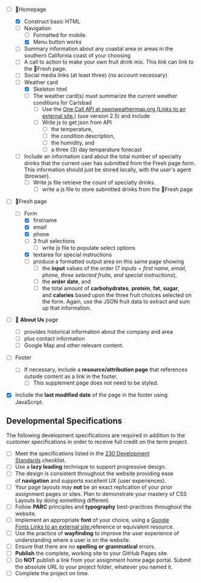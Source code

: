 - [ ] 📄Homepage
	- [x] Construct basic HTML
	- [ ] Navigation
		- [ ] Formatted for mobile.
		- [x] Menu button works
	- [ ] Summary information about any coastal area or areas in the southern California coast of your choosing
	- [ ] A call to action to make your own fruit drink mix. This link can link to the 📄Fresh page.
	- [ ] Social media links (at least three) (no account necessary)
	- [ ] Weather card
		- [x] Skeleton html
		- [ ] The weather card(s) must summarize the current weather conditions for Carlsbad
			- [ ] Use the [One Call API at openweathermap.org (Links to an external site.)](https://openweathermap.org/api/one-call-api) (use version 2.5) and include
			- [ ] Write js to get json from API
				- [ ] the temperature,
				- [ ] the condition description,
				- [ ] the humidity, and 
				- [ ] a three (3) day temperature forecast
	
	- [ ]  Include an information card about the total number of specialty drinks that the current user has submitted from the Fresh page form. This information should just be stored locally, with the user's agent (browser).
		- [ ] Write js file retrieve the count of specialty drinks.
			- [ ] write a js file to store submitted drinks from the 📄Fresh page

- [ ] 📄Fresh page
	- [ ] Form
		- [x] firstname
		- [x] email
		- [x] phone
		- [ ] 3 fruit selections
			- [ ] write js file to populate select options
		- [x] textarea for special instructions
		- [ ] produce a formatted output area on this same page showing
			- [ ] the **input** values of the order (7 inputs = _first name, email, phone, three selected fruits, and special instructions_),
			- [ ] the **order date**, and 
			- [ ] the total amount of **carbohydrates**, **protein**, **fat**, **sugar**, and **calories** based upon the three fruit choices selected on the form. Again, use the JSON fruit data to extract and sum up that information.

- [ ] 📄 **About Us** page
	- [ ] provides historical information about the company and area
	- [ ] plus contact information
	- [ ] Google Map and other relevant content.

- [ ] Footer
	- [ ] If necessary, include a **resource/attribution page** that references outside content as a link in the footer.
		- [ ] This supplement page does not need to be styled.
- [x] Include the **last modified date** of the page in the footer using JavaScript.



## Developmental Specifications

The following development specifications are required in addition to the customer specifications in order to receive full credit on the term project.

- [ ] Meet the specifications listed in the [230 Development Standards](https://byui.instructure.com/courses/209154/pages/230-web-frontend-development-standards "230 Web Frontend Development Standards") checklist.
- [ ] Use a **lazy loading** technique to support progressive design.
- [ ] The design is consistent throughout the website providing ease of **navigation** and supports excellent UX (user experiences).
- [ ] Your page layouts may **not** be an exact replication of your prior assignment pages or sites. Plan to demonstrate your mastery of CSS Layouts by doing something different.
- [ ] Follow **PARC** principles and **typography** best-practices throughout the website.
- [ ] Implement an appropriate **font** of your choice, using a [Google Fonts Links to an external site.](https://fonts.google.com/)reference or equivalent resource.
- [ ] Use the practice of **wayfinding** to improve the user experience of understanding where a user is on the website.
- [ ] Ensure that there are no **spelling** **or** **grammatical** errors.
- [ ] **Publish** the complete, working site to your GitHub Pages site.
- [ ] Do **NOT** publish a link from your assignment home page portal. Submit the absolute URL to your project folder, whatever you named it.
- [ ] Complete the project on time.